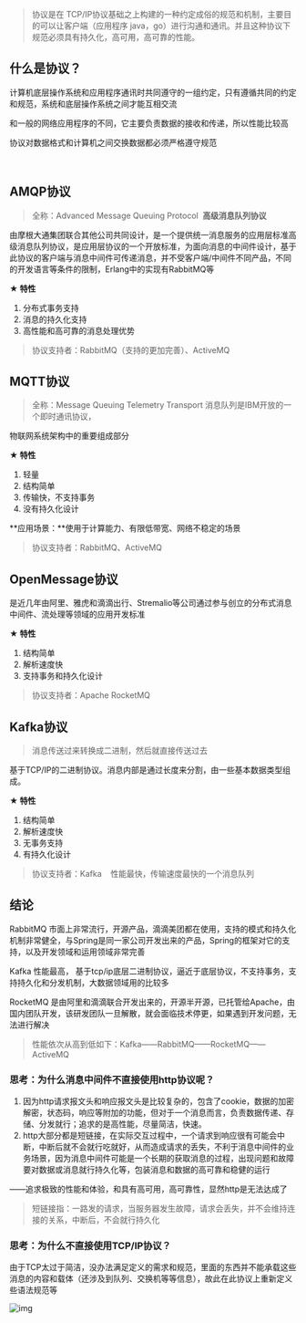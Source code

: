 
>协议是在 TCP/IP协议基础之上构建的一种约定成俗的规范和机制，主要目的可以让客户端（应用程序 java，go）进行沟通和通讯。并且这种协议下规范必须具有持久化，高可用，高可靠的性能。

## 什么是协议？

计算机底层操作系统和应用程序通讯时共同遵守的一组约定，只有遵循共同的约定和规范，系统和底层操作系统之间才能互相交流

和一般的网络应用程序的不同，它主要负责数据的接收和传递，所以性能比较高

协议对数据格式和计算机之间交换数据都必须严格遵守规范

 &nbsp;

## AMQP协议

>全称：Advanced Message Queuing Protocol&nbsp; <strong>高级消息队列协议</strong>

由摩根大通集团联合其他公司共同设计，是一个提供统一消息服务的应用层标准高级消息队列协议，是应用层协议的一个开放标准，为面向消息的中间件设计，基于此协议的客户端与消息中间件可传递消息，并不受客户端/中间件不同产品，不同的开发语言等条件的限制，Erlang中的实现有RabbitMQ等



**★ 特性**

1. 分布式事务支持 
2. 消息的持久化支持 
3. 高性能和高可靠的消息处理优势

>协议支持者：RabbitMQ（支持的更加完善）、ActiveMQ





## MQTT协议

>全称：Message Queuing Telemetry Transport 消息队列是IBM开放的一个即时通讯协议，

物联网系统架构中的重要组成部分



**★ 特性**

1. 轻量 
2. 结构简单 
3. 传输快，不支持事务 
4. 没有持久化设计

**应用场景：**使用于计算能力、有限低带宽、网络不稳定的场景

>协议支持者：RabbitMQ、ActiveMQ



## OpenMessage协议

是近几年由阿里、雅虎和滴滴出行、Stremalio等公司通过参与创立的分布式消息中间件、流处理等领域的应用开发标准

**★ 特性**

1. 结构简单 
2. 解析速度快 
3. 支持事务和持久化设计

>协议支持者：Apache RocketMQ



## Kafka协议

>消息传送过来转换成二进制，然后就直接传送过去

基于TCP/IP的二进制协议。消息内部是通过长度来分割，由一些基本数据类型组成。

**★ 特性**

1. 结构简单 
2. 解析速度快 
3. 无事务支持 
4. 有持久化设计

>协议支持者：Kafka&nbsp; &nbsp; 性能最快，传输速度最快的一个消息队列





## 结论

RabbitMQ 市面上非常流行，开源产品，滴滴美团都在使用，支持的模式和持久化机制非常健全，与Spring是同一家公司开发出来的产品，Spring的框架对它的支持，以及开发领域和运用领域非常完善

Kafka 性能最高， 基于tcp/ip底层二进制协议，逼近于底层协议，不支持事务，支持持久化和分发机制，大数据领域用的比较多

RocketMQ 是由阿里和滴滴联合开发出来的，开源半开源，已托管给Apache，由国内团队开发，该研发团队一旦解散，就会面临技术停更，如果遇到开发问题，无法进行解决

>性能依次从高到低如下：Kafka——RabbitMQ——RocketMQ——ActiveMQ





### 思考：为什么消息中间件不直接使用http协议呢？

1.  因为http请求报文头和响应报文头是比较复杂的，包含了cookie，数据的加密解密，状态码，响应等附加的功能，但对于一个消息而言，负责数据传递、存储、分发就行；追求的是高性能，尽量简洁，快速。  
2.  http大部分都是短链接，在实际交互过程中，一个请求到响应很有可能会中断，中断后就不会就行吃就好，从而造成请求的丢失，不利于消息中间件的业务场景，因为消息中间件可能是一个长期的获取消息的过程，出现问题和故障要对数据或消息就行持久化等，包装消息和数据的高可靠和稳健的运行 

——追求极致的性能和体验，和具有高可用，高可靠性，显然http是无法达成了

>短链接指：一路发的请求，当服务器发生故障，请求会丢失，并不会维持连接的关系，中断后，不会就行持久化



### 思考：为什么不直接使用TCP/IP协议？

由于TCP太过于简洁，没办法满足定义的需求和规范，里面的东西并不能承载这些消息的内容和载体（还涉及到队列、交换机等等信息），故此在此协议上重新定义些语法规范等


![img](https://img-blog.csdnimg.cn/84303965b86748e88fcc8b9e96801084.png?x-oss-process=image/watermark,type_d3F5LXplbmhlaQ,shadow_50,text_Q1NETiBAwrfmooXoirHljYHkuIk=,size_20,color_FFFFFF,t_70,g_se,x_16)







